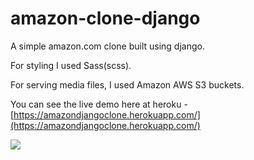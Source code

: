 # amazon-clone-django
A simple amazon.com clone built using django. 

For styling I used Sass(scss).

For serving media files, I used Amazon AWS S3 buckets. 

You can see the live demo here at heroku - [https://amazondjangoclone.herokuapp.com/](https://amazondjangoclone.herokuapp.com/)

<img src="https://i.ibb.co/YPTYK5K/amazon.png" />
